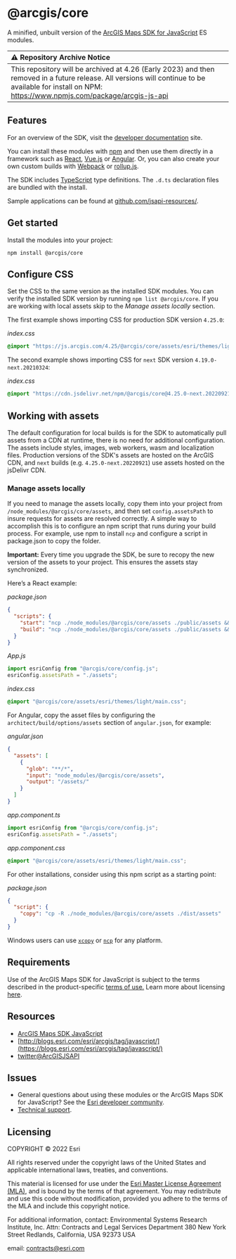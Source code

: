 # @arcgis/core

A minified, unbuilt version of the [ArcGIS Maps SDK for JavaScript](https://developers.arcgis.com/javascript/) ES modules.

| :warning:  Repository Archive Notice   |
| :-----------------------------------------|
| This repository will be archived at 4.26 (Early 2023) and then removed in a future release. All versions will continue to be available for install on NPM: https://www.npmjs.com/package/arcgis-js-api |

## Features

For an overview of the SDK, visit the [developer documentation](https://developers.arcgis.com/javascript/latest/key-features/) site.

You can install these modules with [npm](https://npmjs.org/) and then use them directly in a framework such as [React](https://reactjs.org/), [Vue.js](https://vuejs.org) or [Angular](https://cli.angular.io/). Or, you can also create your own custom builds with [Webpack](https://webpackjs.org) or [rollup.js](https://rollupjs.org/guide/en/). 

The SDK includes [TypeScript](https://www.typescriptlang.org/) type definitions. The `.d.ts` declaration files are bundled with the install.

Sample applications can be found at [github.com/jsapi-resources/](https://github.com/Esri/jsapi-resources/tree/master/esm-samples).

## Get started

Install the modules into your project:

```
npm install @arcgis/core
```

## Configure CSS

Set the CSS to the same version as the installed SDK modules. You can verify the installed SDK version by running `npm list @arcgis/core`.  If you are working with local assets skip to the *Manage assets locally* section.

The first example shows importing CSS for production SDK version `4.25.0`:

*index.css* 

```css
@import "https://js.arcgis.com/4.25/@arcgis/core/assets/esri/themes/light/main.css";
```

The second example shows importing CSS for `next` SDK version `4.19.0-next.20210324`:

*index.css*

```css
@import "https://cdn.jsdelivr.net/npm/@arcgis/core@4.25.0-next.20220921/assets/esri/themes/light/main.css";
```

## Working with assets

The default configuration for local builds is for the SDK to automatically pull assets from a CDN at runtime, there is no need for additional configuration. The assets include styles, images, web workers, wasm and localization files. Production versions of the SDK's assets are hosted on the ArcGIS CDN, and `next` builds (e.g. `4.25.0-next.20220921`) use assets hosted on the jsDelivr CDN.

### Manage assets locally

If you need to manage the assets locally, copy them into your project from `/node_modules/@arcgis/core/assets`, and then set `config.assetsPath` to insure requests for assets are resolved correctly. A simple way to accomplish this is to configure an npm script that runs during your build process. For example, use npm to install `ncp` and configure a script in package.json to copy the folder. 

**Important:** Every time you upgrade the SDK, be sure to recopy the new version of the assets to your project. This ensures the assets stay synchronized.

Here’s a React example:

*package.json*

```json
{
  "scripts": {
    "start": "ncp ./node_modules/@arcgis/core/assets ./public/assets && react-scripts start",
    "build": "ncp ./node_modules/@arcgis/core/assets ./public/assets && react-scripts build",
  }
}
```

*App.js*

```js
import esriConfig from "@arcgis/core/config.js";
esriConfig.assetsPath = "./assets"; 
```

*index.css*

```css
@import "@arcgis/core/assets/esri/themes/light/main.css";
```

For Angular, copy the asset files by configuring the `architect/build/options/assets` section of `angular.json`, for example:

*angular.json*

```json
{
  "assets": [
    {
      "glob": "**/*",
      "input": "node_modules/@arcgis/core/assets",
      "output": "/assets/"
    }
  ]
}
```

*app.component.ts*

```ts
import esriConfig from "@arcgis/core/config.js";
esriConfig.assetsPath = "./assets"; 
```

*app.component.css*

```css
@import "@arcgis/core/assets/esri/themes/light/main.css";
```

For other installations, consider using this npm script as a starting point:

*package.json*

```json
{
  "script": {
    "copy": "cp -R ./node_modules/@arcgis/core/assets ./dist/assets"
  }
}
```

Windows users can use [`xcopy`](https://docs.microsoft.com/en-us/windows-server/administration/windows-commands/xcopy) or [`ncp`](https://www.npmjs.com/package/ncp) for any platform.

## Requirements

Use of the ArcGIS Maps SDK for JavaScript is subject to the terms described in the product-specific [terms of use.](https://www.esri.com/en-us/legal/terms/product-specific-scope-of-use) Learn more about licensing [here](https://developers.arcgis.com/javascript/latest/licensing/).

## Resources

- [ArcGIS Maps SDK JavaScript](https://developers.arcgis.com/javascript/)
- [http://blogs.esri.com/esri/arcgis/tag/javascript/](https://blogs.esri.com/esri/arcgis/tag/javascript/)
- [twitter@ArcGISJSAPI](https://twitter.com/ArcGISJSAPI)

## Issues

- General questions about using these modules or the ArcGIS Maps SDK for JavaScript? See the [Esri developer community](https://community.esri.com/t5/arcgis-api-for-javascript/ct-p/arcgis-api-for-javascript).
- [Technical support](https://support.esri.com/).

## Licensing

COPYRIGHT © 2022 Esri

All rights reserved under the copyright laws of the United States
and applicable international laws, treaties, and conventions.

This material is licensed for use under the [Esri Master License
Agreement (MLA)](https://www.esri.com/content/dam/esrisites/en-us/media/legal/ma-full/ma-full.pdf), and is bound by the terms of that agreement.
You may redistribute and use this code without modification,
provided you adhere to the terms of the MLA and include this
copyright notice.

For additional information, contact:
Environmental Systems Research Institute, Inc.
Attn: Contracts and Legal Services Department
380 New York Street
Redlands, California, USA 92373
USA

email: contracts@esri.com